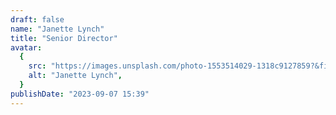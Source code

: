 ```yaml
---
draft: false
name: "Janette Lynch"
title: "Senior Director"
avatar:
  {
    src: "https://images.unsplash.com/photo-1553514029-1318c9127859?&fit=crop&w=280",
    alt: "Janette Lynch",
  }
publishDate: "2023-09-07 15:39"
---
```

